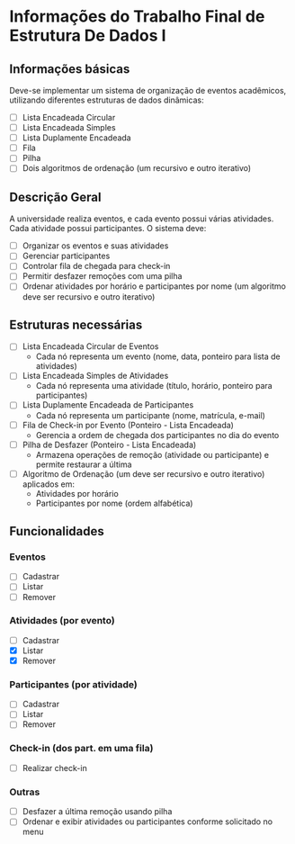 # Informações do Trabalho Final de Estrutura De Dados I

## Informações básicas

Deve-se implementar um sistema de organização de eventos acadêmicos, utilizando diferentes estruturas de dados dinâmicas:

* [ ] Lista Encadeada Circular
* [ ] Lista Encadeada Simples
* [ ] Lista Duplamente Encadeada
* [ ] Fila
* [ ] Pilha
* [ ] Dois algoritmos de ordenação (um recursivo e outro iterativo)

## Descrição Geral

A universidade realiza eventos, e cada evento possui várias atividades. Cada atividade possui participantes. O sistema deve:

* [ ] Organizar os eventos e suas atividades
* [ ] Gerenciar participantes
* [ ] Controlar fila de chegada para check-in
* [ ] Permitir desfazer remoções com uma pilha
* [ ] Ordenar atividades por horário e participantes por nome (um algoritmo deve ser recursivo e outro iterativo)

## Estruturas necessárias

* [ ] Lista Encadeada Circular de Eventos
  * Cada nó representa um evento (nome, data, ponteiro para lista de atividades)
* [ ] Lista Encadeada Simples de Atividades
  * Cada nó representa uma atividade (título, horário, ponteiro para participantes)
* [ ] Lista Duplamente Encadeada de Participantes
  * Cada nó representa um participante (nome, matrícula, e-mail)
* [ ] Fila de Check-in por Evento (Ponteiro - Lista Encadeada)
  * Gerencia a ordem de chegada dos participantes no dia do evento
* [ ] Pilha de Desfazer (Ponteiro - Lista Encadeada)
  * Armazena operações de remoção (atividade ou participante) e permite restaurar a última
* [ ] Algoritmo de Ordenação (um deve ser recursivo e outro iterativo) aplicados em:
  * Atividades por horário
  * Participantes por nome (ordem alfabética)

## Funcionalidades

### Eventos

* [ ] Cadastrar
* [ ] Listar
* [ ] Remover

### Atividades (por evento)

* [ ] Cadastrar
* [x] Listar
* [x] Remover

### Participantes (por atividade)

* [ ] Cadastrar
* [ ] Listar
* [ ] Remover

### Check-in (dos part. em uma fila)

* [ ] Realizar check-in

### Outras

* [ ] Desfazer a última remoção usando pilha
* [ ] Ordenar e exibir atividades ou participantes conforme solicitado no menu
